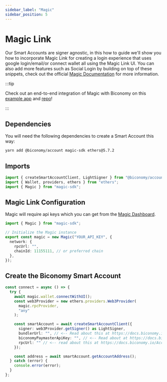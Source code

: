 ```yaml
---
sidebar_label: "Magic"
sidebar_position: 5
---
```


# Magic Link

Our Smart Accounts are signer agnostic, in this how to guide we'll show you how to incorporate Magic Link for creating a login experience that uses google login/email/or connect wallet all using the Magic Link UI. You can also add more features such as Social Login by building on top of these snippets, check out the official [Magic Documentation](https://magic.link/docs/dedicated/overview) for more information.

:::tip

Check out an end-to-end integration of Magic with Biconomy on this [example app](https://aamagic.vercel.app/) and [repo](https://github.com/bcnmy/biconomy_magic_example)!

:::

## Dependencies

You will need the following dependencies to create a Smart Account this way:

```bash
yarn add @biconomy/account magic-sdk ethers@5.7.2
```

## Imports

```typescript
import { createSmartAccountClient, LightSigner } from "@biconomy/account";
import { Wallet, providers, ethers } from "ethers";
import { Magic } from "magic-sdk";
```

## Magic Link Configuration

Magic will require api keys which you can get from the [Magic Dashboard](https://dashboard.magic.link/signup).

```typescript
import { Magic } from "magic-sdk";

// Initialize the Magic instance
export const magic = new Magic("YOUR_API_KEY", {
  network: {
    rpcUrl: "",
    chainId: 11155111, // or preferred chain
  },
});
```

## Create the Biconomy Smart Account

```typescript
const connect = async () => {
  try {
    await magic.wallet.connectWithUI();
    const web3Provider = new ethers.providers.Web3Provider(
      magic.rpcProvider,
      "any"
    );

    const smartAccount = await createSmartAccountClient({
      signer: web3Provider.getSigner() as LightSigner,
      bundlerUrl: "", // <-- Read about this at https://docs.biconomy.io/dashboard#bundler-url
      biconomyPaymasterApiKey: "", // <-- Read about at https://docs.biconomy.io/dashboard/paymaster
      rpcUrl: "" // <-- read about this at https://docs.biconomy.io/Account/methods#createsmartaccountclient
    });

    const address = await smartAccount.getAccountAddress();
  } catch (error) {
    console.error(error);
  }
};
```
